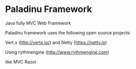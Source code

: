 Paladinu Framework
========

Java fully MVC Web Framework


Paladinu framework uses the following open source projects:

Vert.x (http://vertx.io/) and Netty (https://netty.io)

Using rythmengine (http://www.rythmengine.com)

like MVC Razor
